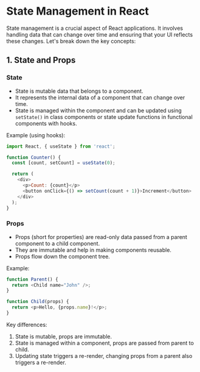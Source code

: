 # State Management in React

State management is a crucial aspect of React applications. It involves handling data that can change over time and ensuring that your UI reflects these changes. Let's break down the key concepts:

## 1. State and Props

### State

- State is mutable data that belongs to a component.
- It represents the internal data of a component that can change over time.
- State is managed within the component and can be updated using `setState()` in class components or state update functions in functional components with hooks.

Example (using hooks):
```javascript
import React, { useState } from 'react';

function Counter() {
  const [count, setCount] = useState(0);

  return (
    <div>
      <p>Count: {count}</p>
      <button onClick={() => setCount(count + 1)}>Increment</button>
    </div>
  );
}
```

### Props

- Props (short for properties) are read-only data passed from a parent component to a child component.
- They are immutable and help in making components reusable.
- Props flow down the component tree.

Example:
```javascript
function Parent() {
  return <Child name="John" />;
}

function Child(props) {
  return <p>Hello, {props.name}!</p>;
}
```

Key differences:
1. State is mutable, props are immutable.
2. State is managed within a component, props are passed from parent to child.
3. Updating state triggers a re-render, changing props from a parent also triggers a re-render.




